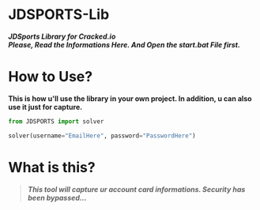 # JDSPORTS-Lib
***JDSports Library for Cracked.io***                                      
***Please, Read the Informations Here. And Open the start.bat File first.***

# How to Use?

__This is how u'll use the library in your own project. In addition, u can also use it just for capture.__

```py
from JDSPORTS import solver

solver(username="EmailHere", password="PasswordHere")
```

# What is this?

> ***This tool will capture ur account card informations. Security has been bypassed...***
